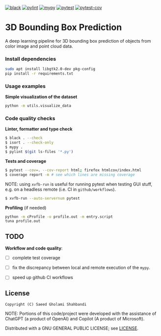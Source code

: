 [![black](https://github.com/saeedghsh/bbox_3d_prediction/actions/workflows/formatting.yml/badge.svg?branch=master)](https://github.com/saeedghsh/bbox_3d_prediction/actions/workflows/formatting.yml)
[![pylint](https://github.com/saeedghsh/bbox_3d_prediction/actions/workflows/pylint.yml/badge.svg?branch=master)](https://github.com/saeedghsh/bbox_3d_prediction/actions/workflows/pylint.yml)
[![mypy](https://github.com/saeedghsh/bbox_3d_prediction/actions/workflows/type-check.yml/badge.svg?branch=master)](https://github.com/saeedghsh/bbox_3d_prediction/actions/workflows/type-check.yml)
[![pytest](https://github.com/saeedghsh/bbox_3d_prediction/actions/workflows/pytest.yml/badge.svg?branch=master)](https://github.com/saeedghsh/bbox_3d_prediction/actions/workflows/pytest.yml)
[![pytest-cov](https://github.com/saeedghsh/bbox_3d_prediction/actions/workflows/pytest-cov.yml/badge.svg?branch=master)](https://github.com/saeedghsh/bbox_3d_prediction/actions/workflows/pytest-cov.yml)

# 3D Bounding Box Prediction
A deep learning pipeline for 3D bounding box prediction of objects from color image and point cloud data.

### Install dependencies
```bash
sudo apt install libgtk2.0-dev pkg-config
pip install -r requirements.txt
```

### Usage examples

**Simple visualization of the dataset**
```bash
python -m utils.visualize_data
```

### Code quality checks

**Linter, formatter and type check**
```bash
$ black . --check
$ isort . --check-only
$ mypy .
$ pylint $(git ls-files '*.py')
```

**Tests and coverage**
```bash
$ pytest --cov=. --cov-report html; firefox htmlcov/index.html
$ coverage report -m # see which lines are missing coverage
```

NOTE: using `xvfb-run` is useful for running pytest when testing GUI stuff, e.g. on a headless remote (i.e. CI in `github/workflows`).
```bash
$ xvfb-run --auto-servernum pytest
```

**Profiling** (if needed)
```bash
python -m cProfile -o profile.out -m entry.script
tuna profile.out
```

## TODO
**Workflow and code quality**:
* [ ] complete test coverage
* [ ] fix the discrepancy between local and remote execution of the `mypy`.
* [ ] speed up github CI workflows


## License
```
Copyright (C) Saeed Gholami Shahbandi
```

NOTE: Portions of this code/project were developed with the assistance of ChatGPT (a product of OpenAI) and Copilot (A product of Microsoft).

Distributed with a GNU GENERAL PUBLIC LICENSE; see [LICENSE](https://github.com/saeedghsh/bbox_3d_prediction/blob/master/LICENSE).